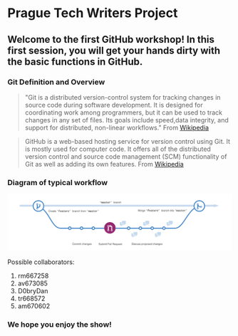 # Prague Tech Writers Project

## Welcome to the first GitHub workshop! In this first session, you will get your hands dirty with the basic functions in GitHub.

### Git Definition and Overview

> "Git is a distributed version-control system for tracking changes in source code during software development. It is designed for coordinating work among programmers, but it can be used to track changes in any set of files. Its goals include speed,data integrity, and support for distributed, non-linear workflows." From [Wikipedia](https://en.wikipedia.org/wiki/Git)

> GitHub is a web-based hosting service for version control using Git. It is mostly used for computer code. It offers all of the distributed version control and source code management (SCM) functionality of Git as well as adding its own features. From [Wikipedia](https://en.wikipedia.org/wiki/Github)

### Diagram of typical workflow

![ ](./_assets/GitFlow.png)

Possible collaborators:
1. rm667258
2. av673085
3. D0bryDan
4. tr668572
5. am670602
### We hope you enjoy the show!
